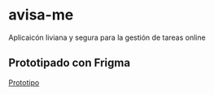 # avisa-me
Aplicaicón liviana y segura para la gestión de tareas online

## Prototipado con Frigma
[Prototipo](https://www.figma.com/file/IUGnIrSJ8RL1jdCuboNzWl/Avisa.me?node-id=0%3A1)
